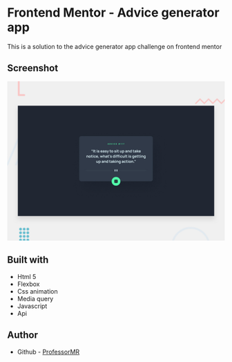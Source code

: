 # Frontend Mentor - Advice generator app

This is a solution to the advice generator app challenge on frontend mentor 

## Screenshot

![Design preview for the Advice generator app coding challenge](./design/desktop-preview.jpg)

## Built with

- Html 5
- Flexbox
- Css animation
- Media query
- Javascript
- Api

## Author 

- Github - [ProfessorMR](https://github.com/ProfessorMR)
